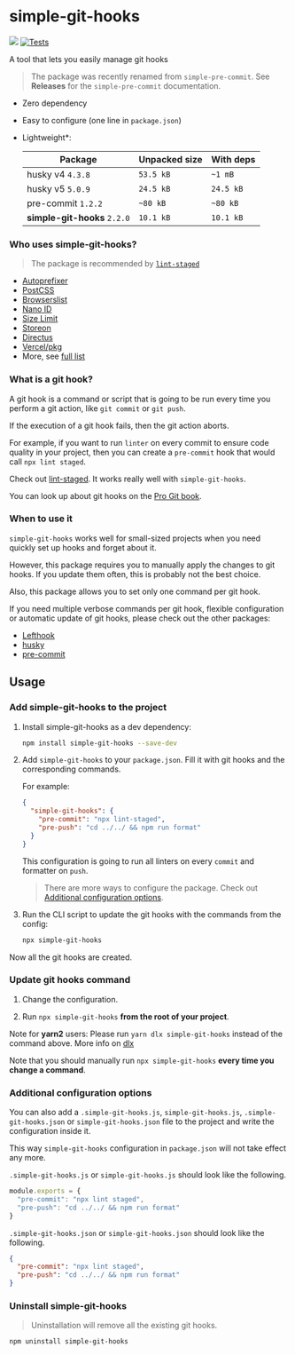 # simple-git-hooks


 ![](https://img.shields.io/badge/dependencies-zero-green) [![Tests](https://github.com/toplenboren/simple-git-hooks/actions/workflows/tests.yml/badge.svg?branch=master)](https://github.com/toplenboren/simple-git-hooks/actions/workflows/tests.yml)

A tool that lets you easily manage git hooks

> The package was recently renamed from `simple-pre-commit`. See **Releases** for the `simple-pre-commit` documentation.

- Zero dependency
- Easy to configure (one line in `package.json`)
- Lightweight*:

  | Package | Unpacked size | With deps |
  | ------------- | ------------- | ------------- |
  | husky v4 `4.3.8` | `53.5 kB`  |  `~1 mB`  |
  | husky v5 `5.0.9`  | `24.5 kB`  |  `24.5 kB`  |
  | pre-commit `1.2.2` | `~80 kB` |  `~80 kB`   |
  | **simple-git-hooks** `2.2.0` | `10.1 kB` |  `10.1 kB` |

### Who uses simple-git-hooks?

> The package is recommended by [`lint-staged`](https://github.com/okonet/lint-staged) 

* [Autoprefixer](https://github.com/postcss/autoprefixer)
* [PostCSS](https://github.com/postcss/postcss.org)
* [Browserslist](https://github.com/browserslist/browserslist)
* [Nano ID](https://github.com/ai/nanoid)
* [Size Limit](https://github.com/ai/size-limit)
* [Storeon](https://github.com/storeon/storeon)
* [Directus](https://github.com/directus/directus)
* [Vercel/pkg](https://github.com/vercel/pkg)
* More, see [full list](https://github.com/toplenboren/simple-git-hooks/network/dependents?package_id=UGFja2FnZS0xOTk1ODMzMTA4)

### What is a git hook?

A git hook is a command or script that is going to be run every time you perform a git action, like `git commit` or `git push`.
 
If the execution of a git hook fails, then the git action aborts.

For example, if you want to run `linter` on every commit to ensure code quality in your project, then you can create a `pre-commit` hook that would call `npx lint staged`.

Check out [lint-staged](https://github.com/okonet/lint-staged#readme). It works really well with `simple-git-hooks`.

You can look up about git hooks on the [Pro Git book](https://git-scm.com/book/en/v2/Customizing-Git-Git-Hooks).

### When to use it

`simple-git-hooks` works well for small-sized projects when you need quickly set up hooks and forget about it.

However, this package requires you to manually apply the changes to git hooks. If you update them often, this is probably not the best choice.

Also, this package allows you to set only one command per git hook. 

If you need multiple verbose commands per git hook, flexible configuration or automatic update of git hooks, please check out the other packages:
 
* [Lefthook](https://github.com/Arkweid/lefthook)
* [husky](https://github.com/typicode/husky)
* [pre-commit](https://github.com/pre-commit/pre-commit)


## Usage

### Add simple-git-hooks to the project

1. Install simple-git-hooks as a dev dependency:
   
   ```sh
   npm install simple-git-hooks --save-dev
   ```

2. Add `simple-git-hooks` to your `package.json`. Fill it with git hooks and the corresponding commands.

    For example:

    ```json
    {
      "simple-git-hooks": {
        "pre-commit": "npx lint-staged",
        "pre-push": "cd ../../ && npm run format"
      }
    }
    ```

    This configuration is going to run all linters on every `commit` and formatter on `push`.
    
   > There are more ways to configure the package. Check out [Additional configuration options](#additional-configuration-options).
    
3. Run the CLI script to update the git hooks with the commands from the config:

   ```sh
   npx simple-git-hooks
   ```
    
Now all the git hooks are created.

### Update git hooks command

1. Change the configuration.

2. Run `npx simple-git-hooks` **from the root of your project**.

Note for **yarn2** users: Please run `yarn dlx simple-git-hooks` instead of the command above. More info on [dlx](https://yarnpkg.com/cli/dlx)

Note that you should manually run `npx simple-git-hooks` **every time you change a command**.


### Additional configuration options

You can also add a `.simple-git-hooks.js`, `simple-git-hooks.js`, `.simple-git-hooks.json` or `simple-git-hooks.json` file to the project and write the configuration inside it.

This way `simple-git-hooks` configuration in `package.json` will not take effect any more.

`.simple-git-hooks.js` or `simple-git-hooks.js` should look like the following.

```js
module.exports = {
  "pre-commit": "npx lint staged",
  "pre-push": "cd ../../ && npm run format"
}
```

`.simple-git-hooks.json` or `simple-git-hooks.json` should look like the following.

```json
{
  "pre-commit": "npx lint staged",
  "pre-push": "cd ../../ && npm run format"
}
```

### Uninstall simple-git-hooks

> Uninstallation will remove all the existing git hooks.

```sh
npm uninstall simple-git-hooks
```
